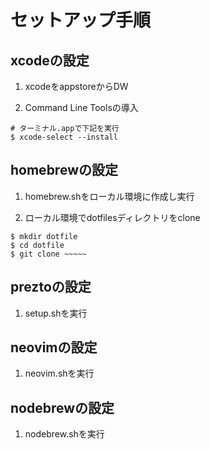 # セットアップ手順

## xcodeの設定
1. xcodeをappstoreからDW

2. Command Line Toolsの導入

```
# ターミナル.appで下記を実行
$ xcode-select --install
```

## homebrewの設定
1. homebrew.shをローカル環境に作成し実行

2. ローカル環境でdotfilesディレクトリをclone

```
$ mkdir dotfile
$ cd dotfile
$ git clone ~~~~~
```

## preztoの設定
1. setup.shを実行

## neovimの設定
1. neovim.shを実行

## nodebrewの設定
1. nodebrew.shを実行
